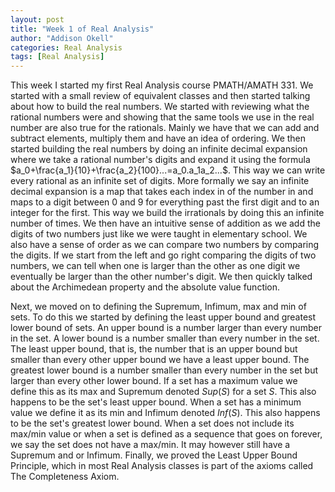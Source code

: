 ```yaml
---
layout: post
title: "Week 1 of Real Analysis"
author: "Addison Okell"
categories: Real Analysis
tags: [Real Analysis]
---
```


This week I started my first Real Analysis course PMATH/AMATH 331. We started with a small review of equivalent classes and then started talking about how to build the real numbers. We started with reviewing what the rational numbers were and showing that the same tools we use in the real number are also true for the rationals. Mainly we have that we can add and subtract elements, multiply them and have an idea of ordering. We then started building the real numbers by doing an infinite decimal expansion where we take a rational number's digits and expand it using the formula $a_0+\frac{a_1}{10}+\frac{a_2}{100}...=a_0.a_1a_2...$. This way we can write every rational as an infinite set of digits. More formally we say an infinite decimal expansion is a map that takes each index in of the number in and maps to a digit between 0 and 9 for everything past the first digit and to an integer for the first. This way we build the irrationals by doing this an infinite number of times. We then have an intuitive sense of addition as we add the digits of two numbers just like we were taught in elementary school. We also have a sense of order as we can compare two numbers by comparing the digits. If we start from the left and go right comparing the digits of two numbers, we can tell when one is larger than the other as one digit we eventually be larger than the other number's digit. We then quickly talked about the Archimedean property and the absolute value function.

Next, we moved on to defining the Supremum, Infimum, max and min of sets. To do this we started by defining the least upper bound and greatest lower bound of sets. An upper bound is a number larger than every number in the set. A lower bound is a number smaller than every number in the set. The least upper bound, that is, the number that is an upper bound but smaller than every other upper bound we have a least upper bound. The greatest lower bound is a number smaller than every number in the set but larger than every other lower bound. If a set has a maximum value we define this as its max and Supremum denoted $Sup(S)$ for a set $S$. This also happens to be the set's least upper bound. When a set has a minimum value we define it as its min and Infimum denoted $Inf(S)$. This also happens to be the set's greatest lower bound. When a set does not include its max/min value or when a set is defined as a sequence that goes on forever, we say the set does not have a max/min. It may however still have a Supremum and or Infimum. Finally, we proved the Least Upper Bound Principle, which in most Real Analysis classes is part of the axioms called The Completeness Axiom.

